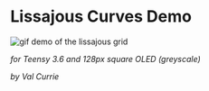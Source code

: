 # Lissajous Curves Demo

![gif demo of the lissajous grid](https://valcuri.sjc1.vultrobjects.com/lissa-demo-cropped.gif)

*for Teensy 3.6 and 128px square OLED (greyscale)*

*by _Val Currie_*
